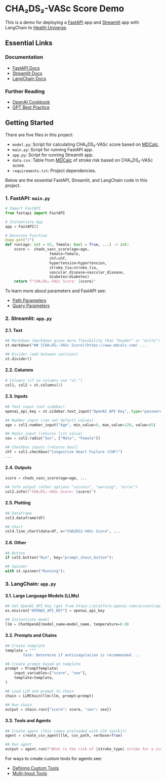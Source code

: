 # CHA₂DS₂-VASc Score Demo

This is a demo for deploying a [FastAPI](https://fastapi.tiangolo.com) app and [Streamlit](https://streamlit.io) app with LangChain to [Health Universe](https://www.healthuniverse.com/).

## Essential Links

### Documentation
- [FastAPI Docs](https://fastapi.tiangolo.com)
- [Streamlit Docs](https://docs.streamlit.io)
- [LangChain Docs](https://python.langchain.com/en/latest/index.html)

### Further Reading
- [OpenAI Cookbook](https://github.com/openai/openai-cookbook#prompting-guide)
- [GPT Best Practice](https://platform.openai.com/docs/guides/gpt-best-practices)

## Getting Started

There are five files in this project:

- `model.py`: Script for calculating CHA₂DS₂-VASc score based on [MDCalc](https://www.mdcalc.com/calc/801/cha2ds2-vasc-score-atrial-fibrillation-stroke-risk).
- `main.py`: Script for running FastAPI app.
- `app.py`: Script for running Streamlit app.
- `data.csv`: Table from [MDCalc](https://www.mdcalc.com/calc/801/cha2ds2-vasc-score-atrial-fibrillation-stroke-risk) of stroke risk based on CHA₂DS₂-VASc score.
- `requirements.txt`: Project dependencies.

Below are the essential FastAPI, Streamlit, and LangChain code in this project.

### 1. FastAPI: `main.py`

```python
# Import FastAPI
from fastapi import FastAPI
```

```python
# Instantiate App
app = FastAPI()
```

```python
# Decorate Function
@app.get("/")
def run(age: int = 65, female: bool = True, ...) -> int:
    score =  chads_vasc_score(age=age, 
                    female=female, 
                    chf=chf, 
                    hypertension=hypertension,
                    stroke_tia=stroke_tia, 
                    vascular_disease=vascular_disease, 
                    diabetes=diabetes)
    return f"CHA₂DS₂-VASc Score: {score}"
```

To learn more about parameters and FastAPI see:
- [Path Parameters](https://fastapi.tiangolo.com/tutorial/path-params/)
- [Query Parameters](https://fastapi.tiangolo.com/tutorial/query-params/)

### 2. Streamlit: `app.py`

#### 2.1. Text

```python
## Markdown (markdown gives more flexibility than "header" or "write")
st.markdown("## [CHA₂DS₂-VASc Score](https://www.mdcalc.com/ ...
```

```python
## Divider (add between sections)
st.divider()
```

#### 2.2. Columns

```python
# Columns (if no columns use "st.")
col1, col2 = st.columns(2)
```

#### 2.3. Inputs

```python
## Text input (not sidebar)
openai_api_key = st.sidebar.text_input("OpenAI API Key", type="password")
```

```python
## Number input (can set default values)
age = col1.number_input("Age", min_value=0, max_value=120, value=65)
```

```python
## Radio input (returns list value)
sex = col2.radio("Sex", ["Male", "Female"])
```

```python
## Checkbox inputs (returns bool)
chf = col1.checkbox("Congestive Heart Failure (CHF)")
...
```

#### 2.4. Outputs

```python
score = chads_vasc_score(age=age, ...

## Info output (other options "success", "warning", "error")
col2.info(f"CHA₂DS₂-VASc Score: {score}")
```

#### 2.5. Plotting

```python
## Dataframe
col3.dataframe(df)
```

```python
## Chart
col4.line_chart(data=df, x="CHA2DS2-VASc Score", ...
```

#### 2.6. Other

```python
## Button
if col5.button("Run", key="prompt_chain_button"):
```

```python
## Spinner
with st.spinner("Running"):
```

### 3. LangChain: `app.py`

#### 3.1. Large Language Models (LLMs)

```python
## Set OpenAI API Key (get from https://platform.openai.com/account/api-keys)
os.environ["OPENAI_API_KEY"] = openai_api_key
```

```python
## Instantiate model
llm = ChatOpenAI(model_name=model_name, temperature=0.0)
```

#### 3.2. Prompts and Chains

```python
## Create template
template = """
        Task: Determine if anticoagulation is recommended ...
```
```python       
## Create prompt based on template
prompt = PromptTemplate(
    input_variables=["score", "sex"],
    template=template,
)
```

```python
## Load LLM and prompt to chain
chain = LLMChain(llm=llm, prompt=prompt)
```

```python
## Run chain
output = chain.run({"score": score, "sex": sex})
```

#### 3.3. Tools and Agents

```python
## Create agent (this comes preloaded with CSV toolkit)
agent = create_csv_agent(llm, csv_path, verbose=True)
```

```python
## Run agent
output = agent.run(f"What is the risk of {stroke_type} stroke for a score of {score}?")
```

For ways to create custom tools for agents see:

- [Defining Custom Tools](https://python.langchain.com/en/latest/modules/agents/tools/custom_tools.html)
- [Multi-Input Tools](https://python.langchain.com/en/latest/modules/agents/tools/multi_input_tool.html)